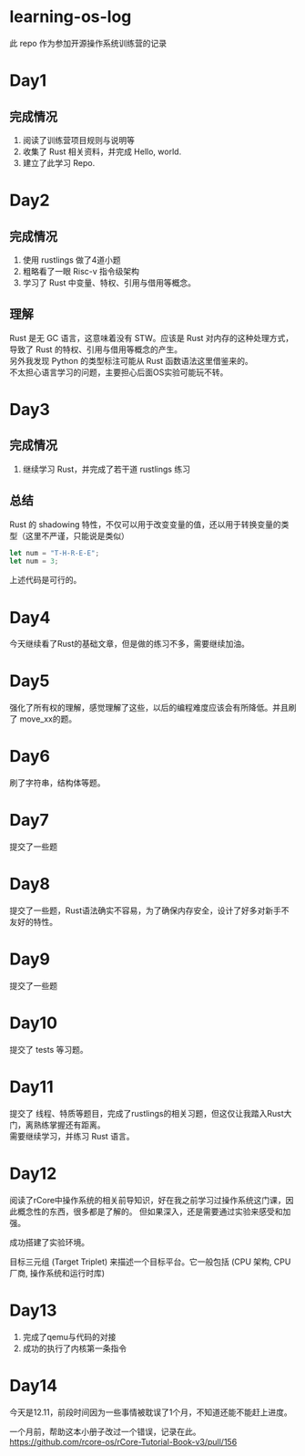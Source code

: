 # learning-os-log
此 repo 作为参加开源操作系统训练营的记录

# Day1

## 完成情况
1. 阅读了训练营项目规则与说明等  
2. 收集了 Rust 相关资料，并完成 Hello, world.  
3. 建立了此学习 Repo.  


# Day2


## 完成情况
1. 使用 rustlings 做了4道小题
2. 粗略看了一眼 Risc-v 指令级架构
3. 学习了 Rust 中变量、特权、引用与借用等概念。

## 理解

Rust 是无 GC 语言，这意味着没有 STW。应该是 Rust 对内存的这种处理方式，导致了 Rust 的特权、引用与借用等概念的产生。  
另外我发现 Python 的类型标注可能从 Rust 函数语法这里借鉴来的。  
不太担心语言学习的问题，主要担心后面OS实验可能玩不转。  

# Day3


## 完成情况
1. 继续学习 Rust，并完成了若干道 rustlings 练习

## 总结 
Rust 的 shadowing 特性，不仅可以用于改变变量的值，还以用于转换变量的类型（这里不严谨，只能说是类似）

```rust
let num = "T-H-R-E-E";
let num = 3;
```
上述代码是可行的。


# Day4

今天继续看了Rust的基础文章，但是做的练习不多，需要继续加油。

# Day5

强化了所有权的理解，感觉理解了这些，以后的编程难度应该会有所降低。并且刷了 move_xx的题。

# Day6

刷了字符串，结构体等题。

# Day7
提交了一些题

# Day8
提交了一些题，Rust语法确实不容易，为了确保内存安全，设计了好多对新手不友好的特性。

# Day9
提交了一些题

# Day10
提交了 tests 等习题。

# Day11 

提交了 线程、特质等题目，完成了rustlings的相关习题，但这仅让我踏入Rust大门，离熟练掌握还有距离。  
需要继续学习，并练习 Rust 语言。

# Day12

阅读了rCore中操作系统的相关前导知识，好在我之前学习过操作系统这门课，因此概念性的东西，很多都是了解的。 
但如果深入，还是需要通过实验来感受和加强。  

成功搭建了实验环境。  

目标三元组 (Target Triplet) 来描述一个目标平台。它一般包括 (CPU 架构, CPU 厂商, 操作系统和运行时库)

# Day13 

1. 完成了qemu与代码的对接
2. 成功的执行了内核第一条指令


# Day14

今天是12.11，前段时间因为一些事情被耽误了1个月，不知道还能不能赶上进度。

一个月前，帮助这本小册子改过一个错误，记录在此。
https://github.com/rcore-os/rCore-Tutorial-Book-v3/pull/156
